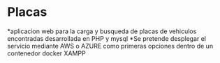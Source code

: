 # Placas
*aplicacion web para la carga y busqueda de placas de vehiculos encontradas desarrollada en PHP y mysql
*Se pretende desplegar el servicio mediante AWS o AZURE como primeras opciones dentro de un contenedor docker XAMPP
